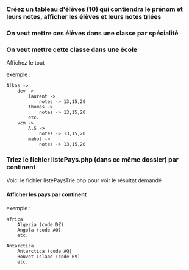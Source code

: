 ### Créez un tableau d'élèves (10) qui contiendra le prénom et leurs notes, afficher les élèves et leurs notes triées
### On veut mettre ces élèves dans une classe par spécialité
### On veut mettre cette classe dans une école
Affichez le tout

exemple : 

    Alkas -> 
        dev -> 
            laurent ->
                notes -> 13,15,20
            thomas ->
                notes -> 13,15,20
            etc.
        vcm ->
            A.S ->
                notes -> 13,15,20
            mahot ->
                notes -> 13,15,20

### Triez le fichier listePays.php (dans ce même dossier) par continent
Voici le fichier listePaysTrie.php pour voir le résultat demandé

#### Afficher les pays par continent
exemple :
    
    africa
        Algeria (code DZ)
        Angola (code AO)
        etc.

    Antarctica
        Antarctica (code AQ)
        Bouvet Island (code BV)
        etc.
